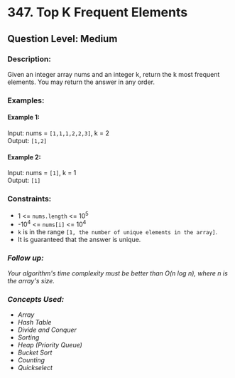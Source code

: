 # 347. Top K Frequent Elements
## Question Level: Medium
### Description:
Given an integer array nums and an integer k, return the k most frequent elements. You may return the answer in any order.

### Examples:
#### Example 1:

Input: nums = `[1,1,1,2,2,3]`, k = 2  
Output: `[1,2]`
#### Example 2:

Input: nums = `[1]`, k = 1  
Output: `[1]`

### Constraints:

- 1 <= `nums.length` <= 10<sup>5</sup>
- -10<sup>4</sup> <= `nums[i]` <= 10<sup>4</sup>
- `k` is in the range `[1, the number of unique elements in the array]`.
- It is guaranteed that the answer is unique.

### <i>Follow up: 
Your algorithm's time complexity must be better than O(n log n), where n is the array's size.

### Concepts Used:
- Array
- Hash Table
- Divide and Conquer
- Sorting
- Heap (Priority Queue)
- Bucket Sort
- Counting
- Quickselect</i>
